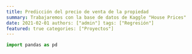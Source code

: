 ```yaml
--- 
title: Predicción del precio de venta de la propiedad 
summary: Trabajaremos con la base de datos de Kaggle "House Prices" 
date: 2021-02-01 authors: ["admin"] tags: ["Regresión"] 
featured: true categories: ["Proyectos"]
---
```


```python
import pandas as pd
```


```python

```
